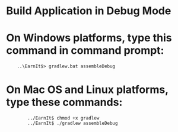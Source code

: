 Build Application in Debug Mode
==================================



# On Windows platforms, type this command in command prompt:

		..\EarnIt$> gradlew.bat assembleDebug

		
		
		
# On Mac OS and Linux platforms, type these commands:

			../EarnIt$ chmod +x gradlew
			../EarnIt$ ./gradlew assembleDebug
